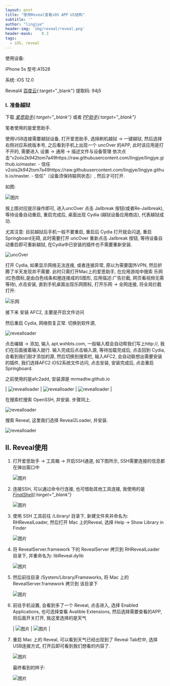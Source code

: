```yaml
---
layout: post
title: "使用Reveal查看iOS APP UI结构"
subtitle: ''
author: "lingjye"
header-img: 'img/reveal/reveal.png'
header-mask:	0.3
tags:
  - iOS, reveal
---
```


使用设备:

iPhone 5s 型号:A1528

系统: iOS 12.0

Reveal4 [百度云](https://pan.baidu.com/s/1h-URB9TT2XW4MxJWUkJx6Q){:target="_blank"} 提取码: 94j5

### I. 准备越狱

下载 *[爱思助手](https://www.i4.cn/?utm_source=baidu_pz&tm_class=biaoti){:target="_blank"}* 或者 *[PP助手](https://pro.25pp.com/){:target="_blank"}*

笔者使用的是爱思助手. 

使用USB连接需要越狱设备, 打开爱思助手, 选择刷机越狱 -> 一键越狱, 然后选择右侧对应系统版本号, 之后看到手机上出现一个 uncOver 的APP, 此时该应用是打不开的, 需要进入 设置 -> 通用 -> 描述文件与设备管理 依次点击“v2oiis2k942tom7a49https://raw.githubusercontent.com/lingjye/lingjye.github.io/master. - 信任v2oiis2k942tom7a49https://raw.githubusercontent.com/lingjye/lingjye.github.io/master. - 信任”（设备须保持联网状态）, 然后才可打开.

如图:

![图片](https://raw.githubusercontent.com/lingjye/lingjye.github.io/master/img/reveal/i4-1.png)

按上图对应提示操作即可, 进入uncOver 点击 Jailbreak 按钮(或者Re-Jailbreak), 等待设备自动重启, 重启完成后, 桌面出现 Cydia (越狱设备应用商店), 代表越狱成功. 

尤其注意: 目前越狱后手机一般不要重启, 重启后 Cydia 打开就会闪退, 重启Springboard无碍, 此时需要打开 uncOver 重新点击 Jailbreak 按钮, 等待设备自动重启即可重新越狱, 在Cydia中已安装的插件也不需要重新安装.

![uncOver](https://raw.githubusercontent.com/lingjye/lingjye.github.io/master/img/reveal/i4-2.png)

打开 Cydia, 如果显示网络无法连接, 或者连接异常, 原以为需要国外VPN, 然后折腾了半天发现并不需要. 此时只需打开Mac上的爱思助手, 在应用游戏中搜索 乐网(红色图标,是由白色线条和圈连接成的S图形, 应用描述:广告拦截, 网页看视频无需等待), 点击安装, 直到手机桌面出现乐网图标, 打开乐网 -> 全网连接, 将全局拦截打开:

![乐网](https://raw.githubusercontent.com/lingjye/lingjye.github.io/master/img/reveal/i4-3.png)

接下来 安装 AFC2, 主要是开启文件访问

然后重启 Cydia, 网络恢复正常. 切换到软件源,

![revealloader](https://raw.githubusercontent.com/lingjye/lingjye.github.io/master/img/reveal/i4-4-000.png)

点击编辑 -> 添加, 输入 apt.wxhbts.com, 一般输入框会自动帮我们写上http://, 我们在后面接着输入就行. 输入完成后点击输入源, 等待加载完成后, 点击回到 Cydia, 会看到我们刚才添加的源, 然后切换到搜索栏, 输入AFC2, 会自动联想出需要安装的插件, 我们选择AFC2 iOS2系统文件访问, 点击安装, 安装完成后, 点击重启Springboard. 

之前使用的是afc2add, 安装源是 mrmadtw.github.io

| ![revealloader](https://raw.githubusercontent.com/lingjye/lingjye.github.io/master/img/reveal/i4-4-00.png) | ![revealloader](https://raw.githubusercontent.com/lingjye/lingjye.github.io/master/img/reveal/i4-4-01.png) | ![revealloader](https://raw.githubusercontent.com/lingjye/lingjye.github.io/master/img/reveal/i4-4-0.png) |

在搜索栏搜索 OpenSSH, 并安装. 步骤同上.

![revealloader](https://raw.githubusercontent.com/lingjye/lingjye.github.io/master/img/reveal/i4-4-1.png)

搜索 Reveal, 这里我们选择 Reveal2Loader, 并安装.

![revealloader](https://raw.githubusercontent.com/lingjye/lingjye.github.io/master/img/reveal/i4-4.png)

## II. Reveal使用


1. 打开爱思助手 -> 工具箱 -> 开启SSH通道, 如下图所示, SSH需要连接的信息都在弹出窗口中

	![图片](https://raw.githubusercontent.com/lingjye/lingjye.github.io/master/img/reveal/i4-6.png)

2. 连接SSH, 可以通过命令行连接, 也可借助其他工具连接, 我使用的是 *[FinalShell](http://www.hostbuf.com/t/988.html){:target="_blank"}*

	![图片](https://raw.githubusercontent.com/lingjye/lingjye.github.io/master/img/reveal/i4-7.png)

3. 使用 SSH 工具前往 /Library/ 目录下, 新建文件夹并命名为: RHRevealLoader, 然后打开 Mac 上的Reveal, 选择 Help -> Show Library in Finder

	![图片](https://raw.githubusercontent.com/lingjye/lingjye.github.io/master/img/reveal/i4-5.png)
	
4.	将 RevealServer.framework 下的 RevealServer 拷贝到 RHRevealLoader 目录下, 并重命名为: libReveal.dylib
	
	![图片](https://raw.githubusercontent.com/lingjye/lingjye.github.io/master/img/reveal/i4-8.png)
	
5.	然后前往目录 /System/Library/Frameworks, 将 Mac 上的 RevealServer.framework 拷贝到 该目录下
	
	![图片](https://raw.githubusercontent.com/lingjye/lingjye.github.io/master/img/reveal/i4-9.png)
	
6. 前往手机设置, 会看到多了一个 Reveal, 点击进入, 选择 Enabled Applications, 也可选择查看 Avalible Extensions, 然后选择需要查看的APP, 将后面开关打开, 我这里选择的是天气
 
	| ![图片](https://raw.githubusercontent.com/lingjye/lingjye.github.io/master/img/reveal/i4-10-0.png) | ![图片](https://raw.githubusercontent.com/lingjye/lingjye.github.io/master/img/reveal/i4-10.png) |
	
7. 重启 Mac 上的 Reveal, 可以看到天气已经出现到了 Reveal Tab栏中, 选择USB连接方式, 打开后即可看到我们想看的内容了. 

	![图片](https://raw.githubusercontent.com/lingjye/lingjye.github.io/master/img/reveal/i4-11.png)
	
	最终看到的样子:
	
	![图片](https://raw.githubusercontent.com/lingjye/lingjye.github.io/master/img/reveal/i4-12.png)
